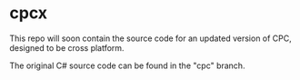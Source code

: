 # cpcx
This repo will soon contain the source code for an updated version of CPC, designed to be cross platform.

The original C# source code can be found in the "cpc" branch.